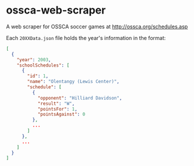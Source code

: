 # ossca-web-scraper
A web scraper for OSSCA soccer games at http://ossca.org/schedules.asp

Each `20XXData.json` file holds the year's information in the format:

```json
[
  {
    "year": 2003,
    "schoolSchedules": [
      {
        "id": 1,
        "name": "Olentangy (Lewis Center)",
        "schedule": [
          {
            "opponent": "Hilliard Davidson",
            "result": "W",
            "pointsFor": 1,
            "pointsAgainst": 0
          },
          ...
        ]
      },
      ...
    ]
  }
]
```

